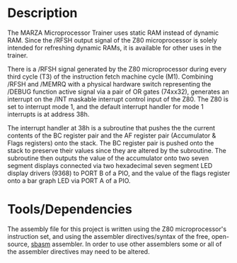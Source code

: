 # Description

The MARZA Microprocessor Trainer uses static RAM instead of dynamic RAM. Since
the /RFSH output signal of the Z80 microprocessor is solely intended for
refreshing dynamic RAMs, it is available for other uses in the trainer.

There is a /RFSH signal generated by the Z80 microprocessor during every third
cycle (T3) of the instruction fetch machine cycle (M1). Combining /RFSH and
/MEMRQ with a physical hardware switch representing the /DEBUG function active
signal via a pair of OR gates (74xx32), generates an interrupt on the /INT
maskable interrupt control input of the Z80. The Z80 is set to interrupt mode 1,
and the default interrupt handler for mode 1 interrupts is at address 38h.

The interrupt handler at 38h is a subroutine that pushes the the current
contents of the BC register pair and the AF register pair (Accumulator & Flags
registers) onto the stack. The BC register pair is pushed onto the stack to
preserve their values since they are altered by the subroutine. The subroutine
then outputs the value of the accumulator onto two seven segment displays
connected via two hexadecimal seven segment LED display drivers (9368) to PORT B
of a PIO, and the value of the flags register onto a bar graph LED via PORT A of
a PIO.

# Tools/Dependencies

The assembly file for this project is written using the Z80 microprocessor's
instruction set, and using the assembler directives/syntax of the free,
open-source, [sbasm](https://www.sbprojects.net/sbasm/) assembler. In order to
use other assemblers some or all of the assembler directives may need to be
altered.
